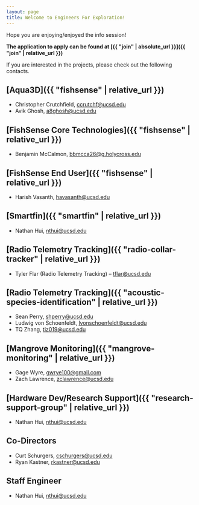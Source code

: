 ```yaml
---
layout: page
title: Welcome to Engineers For Exploration!
---
```


Hope you are enjoying/enjoyed the info session!

**The application to apply can be found at [{{ "join" | absolute_url }}]({{ "join" | relative_url }})**

If you are interested in the projects, please check out the following contacts.

##  [Aqua3D]({{ "fishsense" | relative_url }})
- Christopher Crutchfield, ccrutchf@ucsd.edu
- Avik Ghosh, a8ghosh@ucsd.edu 

##  [FishSense Core Technologies]({{ "fishsense" | relative_url }})
- Benjamin McCalmon, bbmcca26@g.holycross.edu

## [FishSense End User]({{ "fishsense" | relative_url }})
- Harish Vasanth, havasanth@ucsd.edu

## [Smartfin]({{ "smartfin" | relative_url }})
- Nathan Hui, nthui@ucsd.edu

## [Radio Telemetry Tracking]({{ "radio-collar-tracker" | relative_url }})
- Tyler Flar (Radio Telemetry Tracking) – tflar@ucsd.edu

## [Radio Telemetry Tracking]({{ "acoustic-species-identification" | relative_url }}) 
- Sean Perry, shperry@ucsd.edu
- Ludwig von Schoenfeldt, lvonschoenfeldt@ucsd.edu
- TQ Zhang, tiz019@ucsd.edu 

##  [Mangrove Monitoring]({{ "mangrove-monitoring" | relative_url }}) 
- Gage Wyre, gwrye100@gmail.com 
- Zach Lawrence, zclawrence@ucsd.edu

## [Hardware Dev/Research Support]({{ "research-support-group" | relative_url }})   
- Nathan Hui, nthui@ucsd.edu

## Co-Directors
- Curt Schurgers, cschurgers@ucsd.edu
- Ryan Kastner, rkastner@ucsd.edu

## Staff Engineer
- Nathan Hui, nthui@ucsd.edu
